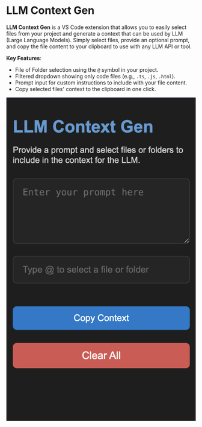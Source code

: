 # LLM Context Gen

**LLM Context Gen** is a VS Code extension that allows you to easily select files from your project and generate a context that can be used by LLM (Large Language Models). Simply select files, provide an optional prompt, and copy the file content to your clipboard to use with any LLM API or tool.

**Key Features**:

- File of Folder selection using the `@` symbol in your project.
- Filtered dropdown showing only code files (e.g., `.ts`, `.js`, `.html`).
- Prompt input for custom instructions to include with your file content.
- Copy selected files' context to the clipboard in one click.

![LLM Context Gen](images/image.png)
